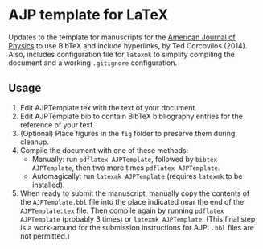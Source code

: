 # AJP template for LaTeX
Updates to the template for manuscripts for the [American Journal of Physics](https://aapt.scitation.org/journal/ajp) to use BibTeX and include hyperlinks, by Ted Corcovilos (2014).  Also, includes configuration file for `latexmk` to simplify compiling the document and a working `.gitignore` configuration.

## Usage

1. Edit AJPTemplate.tex with the text of your document.
2. Edit AJPTemplate.bib to contain BibTeX bibliography entries for the reference of your text.
3. (Optional) Place figures in the `fig` folder to preserve them during cleanup.
4. Compile the document with one of these methods:
    * Manually: run `pdflatex AJPTemplate`, followed by `bibtex AJPTemplate`, then two more times `pdflatex AJPTemplate`.
    * Automagically: run `latexmk AJPTemplate` (requires `latexmk` to be installed).
5. When ready to submit the manuscript, manually copy the contents of the `AJPTemplate.bbl` file into the place indicated near the end of the `AJPTemplate.tex` file.  Then compile again by running `pdflatex AJPTemplate` (probably 3 times) or `latexmk AJPTemplate`.  (This final step is a work-around for the submission instructions for AJP: `.bbl` files are not permitted.)